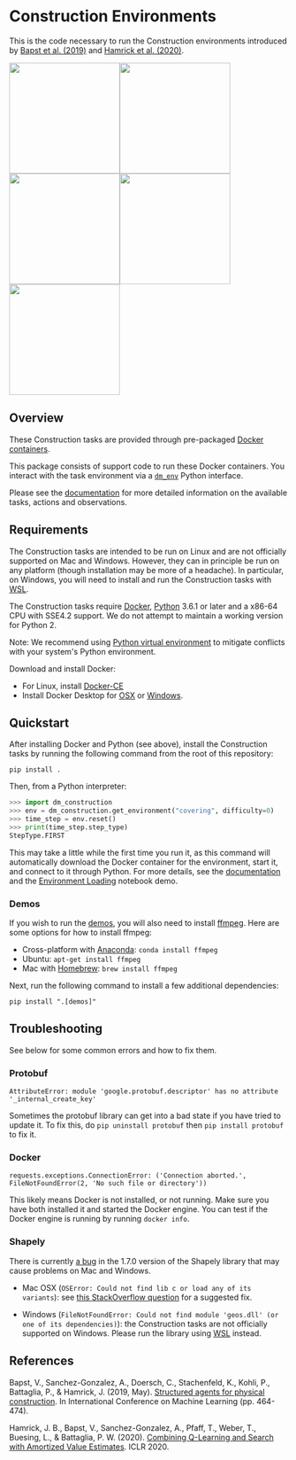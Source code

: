 # Construction Environments

This is the code necessary to run the Construction environments introduced by
[Bapst et al. (2019)](https://arxiv.org/abs/1904.03177) and
[Hamrick et al. (2020)](https://arxiv.org/abs/1912.02807).

<img src="docs/gifs/silhouette.gif" width="200px" /><img src="docs/gifs/connecting.gif" width="200px" /><img src="docs/gifs/covering.gif" width="200px" /><img src="docs/gifs/covering_hard.gif" width="200px" /><img src="docs/gifs/marble_run.gif" width="200px" />

## Overview

These Construction tasks are provided through pre-packaged
[Docker containers](http://www.docker.com).

This package consists of support code to run these Docker containers. You
interact with the task environment via a
[`dm_env`](http://www.github.com/deepmind/dm_env) Python interface.

Please see the [documentation](docs/index.md) for more detailed information on
the available tasks, actions and observations.

## Requirements

The Construction tasks are intended to be run on Linux and are not officially
supported on Mac and Windows. However, they can in principle be run on any
platform (though installation may be more of a headache). In particular, on
Windows, you will need to install and run the Construction tasks with
[WSL](https://docs.microsoft.com/en-us/windows/wsl/about).

The Construction tasks require [Docker](https://www.docker.com),
[Python](https://www.python.org/) 3.6.1 or later and a x86-64 CPU with SSE4.2
support. We do not attempt to maintain a working version for Python 2.

Note: We recommend using
[Python virtual environment](https://docs.python.org/3/tutorial/venv.html) to
mitigate conflicts with your system's Python environment.

Download and install Docker:

*   For Linux, install [Docker-CE](https://docs.docker.com/install/)
*   Install Docker Desktop for
    [OSX](https://docs.docker.com/docker-for-mac/install/) or
    [Windows](https://docs.docker.com/docker-for-windows/install/).

## Quickstart

After installing Docker and Python (see above), install the Construction tasks
by running the following command from the root of this repository:

```
pip install .
```

Then, from a Python interpreter:

```python
>>> import dm_construction
>>> env = dm_construction.get_environment("covering", difficulty=0)
>>> time_step = env.reset()
>>> print(time_step.step_type)
StepType.FIRST
```

This may take a little while the first time you run it, as this command will
automatically download the Docker container for the environment, start
it, and connect to it through Python. For more details, see the
[documentation](docs/index.md) and the
[Environment Loading](https://github.com/deepmind/dm_construction/blob/master/demos/environment_loading.ipynb)
notebook demo.

### Demos

If you wish to run the [demos](https://github.com/deepmind/dm_construction/blob/master/demos/),
you will also need to install [ffmpeg](https://ffmpeg.org/). Here are some
options for how to install ffmpeg:

* Cross-platform with [Anaconda](https://docs.anaconda.com/anaconda/install/): `conda install ffmpeg`
* Ubuntu: `apt-get install ffmpeg`
* Mac with [Homebrew](https://brew.sh/): `brew install ffmpeg`

Next, run the following command to install a few additional dependencies:

```
pip install ".[demos]"
```

## Troubleshooting

See below for some common errors and how to fix them.

### Protobuf

```
AttributeError: module 'google.protobuf.descriptor' has no attribute '_internal_create_key'
```

Sometimes the protobuf library can get into a bad state if you have tried to
update it. To fix this, do `pip uninstall protobuf` then `pip install protobuf`
to fix it.

### Docker

```
requests.exceptions.ConnectionError: ('Connection aborted.', FileNotFoundError(2, 'No such file or directory'))
```

This likely means Docker is not installed, or not running. Make sure you have
both installed it and started the Docker engine. You can test if the Docker
engine is running by running `docker info`.

### Shapely

There is currently [a bug](https://github.com/Toblerity/Shapely/issues/888) in
the 1.7.0 version of the Shapely library that may cause problems on Mac and
Windows.

* Mac OSX (`OSError: Could not find lib c or load any of its variants`): see
  [this StackOverflow question](https://stackoverflow.com/questions/39991765/shapely-oserror-could-not-find-lib-c-or-load-any-of-its-variants)
  for a suggested fix.

* Windows (`FileNotFoundError: Could not find module 'geos.dll' (or one of its
  dependencies)`): the Construction tasks are not officially supported on
  Windows. Please run the library using
  [WSL](https://docs.microsoft.com/en-us/windows/wsl/about) instead.

## References

Bapst, V., Sanchez-Gonzalez, A., Doersch, C., Stachenfeld, K., Kohli, P.,
Battaglia, P., & Hamrick, J. (2019, May).
[Structured agents for physical construction](https://arxiv.org/abs/1904.03177).
In International Conference on Machine Learning (pp. 464-474).

Hamrick, J. B., Bapst, V., Sanchez-Gonzalez, A., Pfaff, T., Weber, T., Buesing,
L., & Battaglia, P. W. (2020).
[Combining Q-Learning and Search with Amortized Value Estimates](https://arxiv.org/abs/1912.02807).
ICLR 2020.
